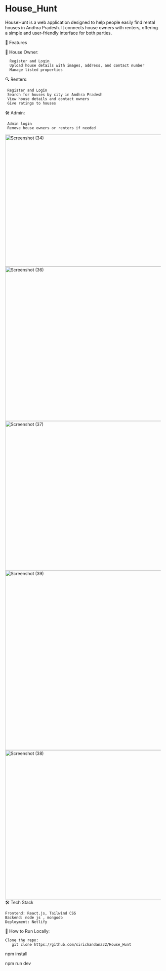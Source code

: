 # House_Hunt
HouseHunt is a web application designed to help people easily find rental houses in Andhra Pradesh. It connects house owners with renters, offering a simple and user-friendly interface for both parties.

🚀 Features

🏡 House Owner:    

      Register and Login
      Upload house details with images, address, and contact number
      Manage listed properties
🔍 Renters:

     Register and Login
     Search for houses by city in Andhra Pradesh
     View house details and contact owners
     Give ratings to houses
🛠️ Admin:

     Admin login
     Remove house owners or renters if needed
     
<img width="1036" height="426" alt="Screenshot (34)" src="https://github.com/user-attachments/assets/157863d6-7fbb-4c47-92fa-b934eb765b32" />
<img width="1027" height="499" alt="Screenshot (36)" src="https://github.com/user-attachments/assets/2aac0d26-c6f7-4354-b5db-1b6dc26cf3fa" />
<img width="1030" height="482" alt="Screenshot (37)" src="https://github.com/user-attachments/assets/2ac719d0-f7b9-4131-ad6e-3a2660e982be" />
<img width="1024" height="581" alt="Screenshot (39)" src="https://github.com/user-attachments/assets/05fe1340-a7c4-463c-a35d-0df05eb1dd09" />
<img width="1036" height="482" alt="Screenshot (38)" src="https://github.com/user-attachments/assets/03145042-656c-48d6-8c8d-fee777335d87" />
🛠️ Tech Stack

    Frontend: React.js, Tailwind CSS
    Backend: node js , mongodb
    Deployment: Netlify

📂 How to Run Locally:

    Clone the repo:
       git clone https://github.com/sirichandana32/House_Hunt

npm install

npm run dev
